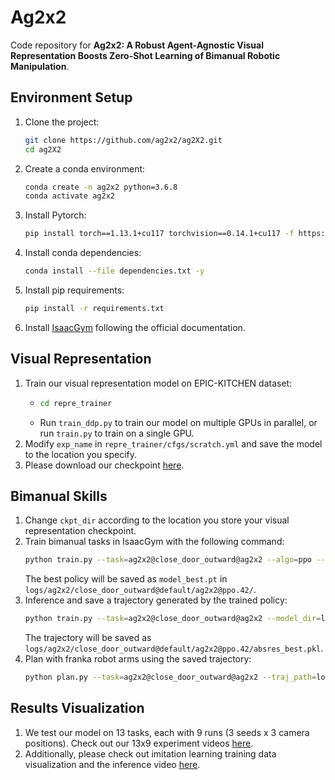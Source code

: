 # Ag2x2

Code repository for **Ag2x2: A Robust Agent-Agnostic Visual Representation Boosts Zero-Shot Learning of Bimanual Robotic Manipulation**.

## Environment Setup
1. Clone the project:
   ```bash
   git clone https://github.com/ag2x2/ag2X2.git
   cd ag2X2
   
2. Create a conda environment:
   ```bash
   conda create -n ag2x2 python=3.6.8
   conda activate ag2x2

3. Install Pytorch:
   ```bash
   pip install torch==1.13.1+cu117 torchvision==0.14.1+cu117 -f https://download.pytorch.org/whl/torch_stable.html

4. Install conda dependencies:
   ```bash
   conda install --file dependencies.txt -y

5. Install pip requirements:
   ```bash
   pip install -r requirements.txt
   
6. Install [IsaacGym](https://developer.nvidia.com/isaac-gym) following the official documentation.
   
## Visual Representation
1. Train our visual representation model on EPIC-KITCHEN dataset:
   - ``` bash
     cd repre_trainer
   - Run `train_ddp.py` to train our model on multiple GPUs in parallel, or run `train.py` to train on a single GPU.
2. Modify `exp_name` in `repre_trainer/cfgs/scratch.yml` and save the model to the location you specify.
3. Please download our checkpoint [here](https://1drv.ms/u/s!AtoAqxZ1DxQscLqjqks969dqUcY?e=nLJFe2).

## Bimanual Skills
1. Change `ckpt_dir` according to the location you store your visual representation checkpoint.
2. Train bimanual tasks in IsaacGym with the following command:
   ```bash
   python train.py --task=ag2x2@close_door_outward@ag2x2 --algo=ppo --seed=42 --cfg_train=cfgs/algo/ppo/manipulation.yaml --disable_wandb --camera=default
   ```
   The best policy will be saved as `model_best.pt` in `logs/ag2x2/close_door_outward@default/ag2x2@ppo.42/`.
3. Inference and save a trajectory generated by the trained policy:
   ```bash
   python train.py --task=ag2x2@close_door_outward@ag2x2 --model_dir=logs/ag2x2/close_door_outward@default/ag2x2@ppo.42/model_best.pt --test --save_traj --algo=ppo --cfg_train=cfgs/algo/ppo/manipulation.yaml --camera=default --seed=0 --disable_wandb
   ```
   The trajectory will be saved as `logs/ag2x2/close_door_outward@default/ag2x2@ppo.42/absres_best.pkl`.
4. Plan with franka robot arms using the saved trajectory:
   ```bash
   python plan.py --task=ag2x2@close_door_outward@ag2x2 --traj_path=logs/ag2x2/close_door_outward@default/ag2x2@ppo.42/absres_best.pkl --pipeline=cpu --algo=ppo --cfg_train=cfgs/algo/ppo/manipulation.yaml --disable_wandb --camera=default

## Results Visualization
1. We test our model on 13 tasks, each with 9 runs (3 seeds x 3 camera positions). Check out our 13x9 experiment videos [here](https://1drv.ms/f/s!AtoAqxZ1DxQscVwnE4OF4ndbzTE?e=zg175H).
2. Additionally, please check out imitation learning training data visualization and the inference video [here](https://1drv.ms/f/s!AtoAqxZ1DxQsggtbiVYByiexQj8p?e=XAaJnU).
